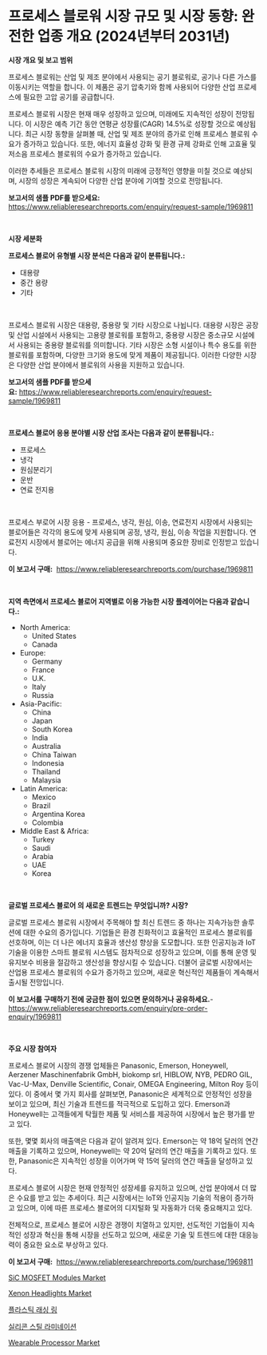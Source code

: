 <p><h1>프로세스 블로워 시장 규모 및 시장 동향: 완전한 업종 개요 (2024년부터 2031년)</h1></p><p><strong>시장 개요 및 보고 범위</strong></p>
<p><p>프로세스 블로워는 산업 및 제조 분야에서 사용되는 공기 블로워로, 공기나 다른 가스를 이동시키는 역할을 합니다. 이 제품은 공기 압축기와 함께 사용되어 다양한 산업 프로세스에 필요한 고압 공기를 공급합니다.</p><p>프로세스 블로워 시장은 현재 매우 성장하고 있으며, 미래에도 지속적인 성장이 전망됩니다. 이 시장은 예측 기간 동안 연평균 성장률(CAGR) 14.5%로 성장할 것으로 예상됩니다. 최근 시장 동향을 살펴볼 때, 산업 및 제조 분야의 증가로 인해 프로세스 블로워 수요가 증가하고 있습니다. 또한, 에너지 효율성 강화 및 환경 규제 강화로 인해 고효율 및 저소음 프로세스 블로워의 수요가 증가하고 있습니다.</p><p>이러한 추세들은 프로세스 블로워 시장의 미래에 긍정적인 영향을 미칠 것으로 예상되며, 시장의 성장은 계속되어 다양한 산업 분야에 기여할 것으로 전망됩니다.</p></p>
<p><strong>보고서의 샘플 PDF를 받으세요:</strong> <a href="https://www.reliableresearchreports.com/enquiry/request-sample/1969811">https://www.reliableresearchreports.com/enquiry/request-sample/1969811</a></p>
<p>&nbsp;</p>
<p><strong>시장 세분화</strong></p>
<p><strong>프로세스 블로어 유형별 시장 분석은 다음과 같이 분류됩니다.:</strong></p>
<p><ul><li>대용량</li><li>중간 용량</li><li>기타</li></ul></p>
<p>&nbsp;</p>
<p><p>프로세스 블로워 시장은 대용량, 중용량 및 기타 시장으로 나뉩니다. 대용량 시장은 공장 및 산업 시설에서 사용되는 고용량 블로워를 포함하고, 중용량 시장은 중소규모 시설에서 사용되는 중용량 블로워를 의미합니다. 기타 시장은 소형 시설이나 특수 용도를 위한 블로워를 포함하며, 다양한 크기와 용도에 맞게 제품이 제공됩니다. 이러한 다양한 시장은 다양한 산업 분야에서 블로워의 사용을 지원하고 있습니다.</p></p>
<p><strong>보고서의 샘플 PDF를 받으세요:</strong>&nbsp;<a href="https://www.reliableresearchreports.com/enquiry/request-sample/1969811">https://www.reliableresearchreports.com/enquiry/request-sample/1969811</a></p>
<p>&nbsp;</p>
<p><strong> 프로세스 블로어 응용 분야별 시장 산업 조사는 다음과 같이 분류됩니다.:</strong></p>
<p><ul><li>프로세스</li><li>냉각</li><li>원심분리기</li><li>운반</li><li>연료 전지용</li></ul></p>
<p>&nbsp;</p>
<p><p>프로세스 부로어 시장 응용 - 프로세스, 냉각, 원심, 이송, 연료전지 시장에서 사용되는 블로어들은 각각의 용도에 맞게 사용되며 공정, 냉각, 원심, 이송 작업을 지원합니다. 연료전지 시장에서 블로어는 에너지 공급을 위해 사용되며 중요한 장비로 인정받고 있습니다.</p></p>
<p><strong>이 보고서 구매:</strong>&nbsp; <a href="https://www.reliableresearchreports.com/purchase/1969811">https://www.reliableresearchreports.com/purchase/1969811</a></p>
<p>&nbsp;</p>
<p><strong>지역 측면에서 프로세스 블로어 지역별로 이용 가능한 시장 플레이어는 다음과 같습니다.:</strong></p>
<p><ul>
    <li>
        North America:
        <ul>
            <li>United States</li>
            <li>Canada</li>
        </ul>
    </li>
    <li>
        Europe:
        <ul>
            <li>Germany</li>
            <li>France</li>
            <li>U.K.</li>
            <li>Italy</li>
            <li>Russia</li>
        </ul>
    </li>
    <li>
        Asia-Pacific:
        <ul>
            <li>China</li>
            <li>Japan</li>
            <li>South Korea</li>
            <li>India</li>
            <li>Australia</li>
            <li>China Taiwan</li>
            <li>Indonesia</li>
            <li>Thailand</li>
            <li>Malaysia</li>
        </ul>
    </li>
    <li>
        Latin America:
        <ul>
            <li>Mexico</li>
            <li>Brazil</li>
            <li>Argentina Korea</li>
            <li>Colombia</li>
        </ul>
    </li>
    <li>
        Middle East & Africa:
        <ul>
            <li>Turkey</li>
            <li>Saudi</li>
            <li>Arabia</li>
            <li>UAE</li>
            <li>Korea</li>
        </ul>
    </li>
    </ul></p>
<p>&nbsp;</p>
<p><strong>글로벌 프로세스 블로어 의 새로운 트렌드는 무엇입니까? 시장?</strong></p>
<p><p>글로벌 프로세스 블로워 시장에서 주목해야 할 최신 트렌드 중 하나는 지속가능한 솔루션에 대한 수요의 증가입니다. 기업들은 환경 친화적이고 효율적인 프로세스 블로워를 선호하며, 이는 더 나은 에너지 효율과 생산성 향상을 도모합니다. 또한 인공지능과 IoT 기술을 이용한 스마트 블로워 시스템도 점차적으로 성장하고 있으며, 이를 통해 운영 및 유지보수 비용을 절감하고 생산성을 향상시킬 수 있습니다. 더불어 글로벌 시장에서는 산업용 프로세스 블로워의 수요가 증가하고 있으며, 새로운 혁신적인 제품들이 계속해서 출시될 전망입니다.</p></p>
<p><strong>이 보고서를 구매하기 전에 궁금한 점이 있으면 문의하거나 공유하세요.</strong>- <a href="https://www.reliableresearchreports.com/enquiry/pre-order-enquiry/1969811">https://www.reliableresearchreports.com/enquiry/pre-order-enquiry/1969811</a></p>
<p>&nbsp;</p>
<p><strong>주요 시장 참여자</strong></p>
<p><p>프로세스 블로어 시장의 경쟁 업체들은 Panasonic, Emerson, Honeywell, Aerzener Maschinenfabrik GmbH, biokomp srl, HIBLOW, NYB, PEDRO GIL, Vac-U-Max, Denville Scientific, Conair, OMEGA Engineering, Milton Roy 등이 있다. 이 중에서 몇 가지 회사를 살펴보면, Panasonic은 세계적으로 안정적인 성장을 보이고 있으며, 최신 기술과 트렌드를 적극적으로 도입하고 있다. Emerson과 Honeywell는 고객들에게 탁월한 제품 및 서비스를 제공하여 시장에서 높은 평가를 받고 있다. </p><p>또한, 몇몇 회사의 매출액은 다음과 같이 알려져 있다. Emerson는 약 18억 달러의 연간 매출을 기록하고 있으며, Honeywell는 약 20억 달러의 연간 매출을 기록하고 있다. 또한, Panasonic은 지속적인 성장을 이어가며 약 15억 달러의 연간 매출을 달성하고 있다.</p><p>프로세스 블로어 시장은 현재 안정적인 성장세를 유지하고 있으며, 산업 분야에서 더 많은 수요를 받고 있는 추세이다. 최근 시장에서는 IoT와 인공지능 기술의 적용이 증가하고 있으며, 이에 따른 프로세스 블로어의 디지털화 및 자동화가 더욱 중요해지고 있다.</p><p>전체적으로, 프로세스 블로어 시장은 경쟁이 치열하고 있지만, 선도적인 기업들이 지속적인 성장과 혁신을 통해 시장을 선도하고 있으며, 새로운 기술 및 트렌드에 대한 대응능력이 중요한 요소로 부상하고 있다.</p></p>
<p><strong>이 보고서 구매:</strong>&nbsp;&nbsp;<a href="https://www.reliableresearchreports.com/purchase/1969811">https://www.reliableresearchreports.com/purchase/1969811</a></p>
<p><p><a href="https://github.com/marloy8/Market-Research-Report-List-3/blob/main/sic-mosfet-modules-market.md">SiC MOSFET Modules Market</a></p><p><a href="https://issuu.com/reportprime-2/docs/xenon-headlights-market-size-2030.pptx">Xenon Headlights Market</a></p><p><a href="https://github.com/vseigx30c9a1j/Market-Research-Report-List-1/blob/main/603864511088.md">플라스틱 래싱 링</a></p><p><a href="https://medium.com/@gummibear5656757/%EC%8B%A4%EB%A6%AC%EC%BD%98%EA%B0%95-%ED%8C%90%EC%9E%AC-%EC%8B%9C%EC%9E%A5-%EC%A7%80%ED%91%9C-%ED%95%B4%EC%84%9D-%EC%8B%9C%EC%9E%A5-%EC%A0%90%EC%9C%A0%EC%9C%A8-%ED%8A%B8%EB%A0%8C%EB%93%9C-%EC%84%B1%EC%9E%A5-%ED%8C%A8%ED%84%B4-4c5ab66c5df6">실리콘 스틸 라미네이션</a></p><p><a href="https://github.com/jj19131/Market-Research-Report-List-2/blob/main/wearable-processor-market.md">Wearable Processor Market</a></p></p>
